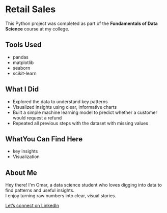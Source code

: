 # Retail Sales

This Python project was completed as part of the **Fundamentals of Data Science** course at my college.

## Tools Used

- pandas
- matplotlib
- seaborn
- scikit-learn

## What I Did

- Explored the data to understand key patterns
- Visualized insights using clear, informative charts
- Built a simple machine learning model to predict whether a customer would request a refund
- Repeated all previous steps with the dataset with missing values

## WhatYou Can Find Here

- key insights
- Visualization

## About Me

Hey there! I'm Omar, a data science student who loves digging into data to find patterns and useful insights.  
I enjoy turning raw numbers into clear, visual stories.

[Let’s connect on LinkedIn](https://www.linkedin.com/in/omar-atwa161616)
